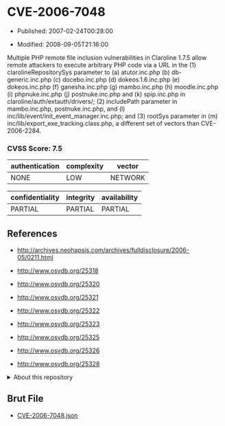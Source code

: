 # CVE-2006-7048

- Published: 2007-02-24T00:28:00

- Modified: 2008-09-05T21:16:00

Multiple PHP remote file inclusion vulnerabilities in Claroline 1.7.5 allow remote attackers to execute arbitrary PHP code via a URL in the (1) clarolineRepositorySys parameter to (a) atutor.inc.php (b) db-generic.inc.php (c) docebo.inc.php (d) dokeos.1.6.inc.php (e) dokeos.inc.php (f) ganesha.inc.php (g) mambo.inc.php (h) moodle.inc.php (i) phpnuke.inc.php (j) postnuke.inc.php and (k) spip.inc.php in claroline/auth/extauth/drivers/; (2) includePath parameter in mambo.inc.php, postnuke.inc.php, and (l) inc/lib/event/init_event_manager.inc.php; and (3) rootSys parameter in (m) inc/lib/export_exe_tracking.class.php, a different set of vectors than CVE-2006-2284.

### CVSS Score: **7.5**

| authentication | complexity | vector |
| --- | --- | --- |
| NONE | LOW | NETWORK |

| confidentiality | integrity | availability |
| --- | --- | --- |
| PARTIAL | PARTIAL | PARTIAL |

## References

* http://archives.neohapsis.com/archives/fulldisclosure/2006-05/0211.html

* http://www.osvdb.org/25318

* http://www.osvdb.org/25320

* http://www.osvdb.org/25321

* http://www.osvdb.org/25322

* http://www.osvdb.org/25323

* http://www.osvdb.org/25325

* http://www.osvdb.org/25326

* http://www.osvdb.org/25328

<details>
<summary>About this repository</summary> 

  This repository is part of the project [Live Hack CVE](https://github.com/Live-Hack-CVE). Main website can be found [www.live-hack.org](https://www.live-hack.org) 
  
  Made by [Sn0wAlice](https://github.com/Sn0wAlice) for the people that care about security and need to have a feed of the latest CVEs. Hope you enjoy it, don't forget to star the repo and follow me on [Twitter](https://twitter.com/Sn0wAlice) and [Github](https://github.com/Sn0wAlice). And that is my [personnal website](https://www.alice-snow.me/)

  - [Home Page](https://github.com/Live-Hack-CVE)
  - [Framework](https://github.com/Live-Hack-CVE/cve-framework)
  - [CVE database](https://github.com/Live-Hack-CVE/full_database)
  - [Changelog](https://github.com/Live-Hack-CVE/Changelog)
</details>

## Brut File

* [CVE-2006-7048.json](https://raw.githubusercontent.com/Live-Hack-CVE/full_database/main/cves/2006/CVE-2006-7048.json)

